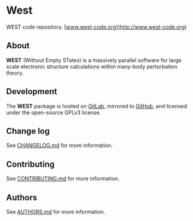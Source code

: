 # West
WEST code repository. [www.west-code.org](http://www.west-code.org) 

## About
**WEST** (Without Empty STates) is a massively parallel software for large scale electronic structure calculations within many-body perturbation theory. 

## Development 
The **WEST** package is hosted on [GitLab](http://greatfire.uchicago.edu/west-public/West), mirrored to [GitHub](https://github.com/west-code-development/West), and licensed under the open-source GPLv3 license.

## Change log
See [CHANGELOG.md](CHANGELOG.md) for more information.

## Contributing 
See [CONTRIBUTING.md](CONTRIBUTING.md) for more information.

## Authors
See [AUTHORS.md](AUTHORS.md) for more information.
